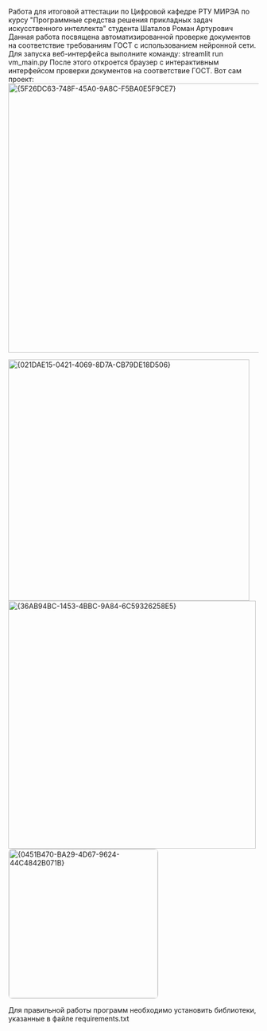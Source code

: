 Работа для итоговой аттестации по Цифровой кафедре РТУ МИРЭА по курсу "Программные средства решения прикладных задач искусственного интеллекта" студента Шаталов Роман Артурович
Данная работа посвящена автоматизированной проверке документов на соответствие требованиям ГОСТ с использованием нейронной сети.
Для запуска веб-интерфейса выполните команду: streamlit run vm_main.py После этого откроется браузер с интерактивным интерфейсом проверки документов на соответствие ГОСТ.
Вот сам проект: 
<img width="541" alt="{5F26DC63-748F-45A0-9A8C-F5BA0E5F9CE7}" src="https://github.com/user-attachments/assets/7860fbd6-5d38-40dd-a66e-c4ba921ab75d" />

<img width="485" alt="{021DAE15-0421-4069-8D7A-CB79DE18D506}" src="https://github.com/user-attachments/assets/859b86ba-507c-47e1-ade3-eae5cd635d95" />

<img width="498" alt="{36AB94BC-1453-4BBC-9A84-6C59326258E5}" src="https://github.com/user-attachments/assets/ca195322-6812-40d3-a824-a43f8d3a7087" />

<img width="300" style="border: 1px solid #ddd; border-radius: 8px" alt="{0451B470-BA29-4D67-9624-44C4842B071B}" src="https://github.com/user-attachments/assets/9bf9f417-d005-454e-b7bd-1abebf73421c" />

Для правильной работы программ необходимо установить библиотеки, указанные в файле requirements.txt
